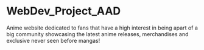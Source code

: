 # WebDev_Project_AAD


Anime website dedicated to fans that have a high interest in being apart of a big community showcasing the latest anime releases, merchandises and exclusive never seen before mangas!
